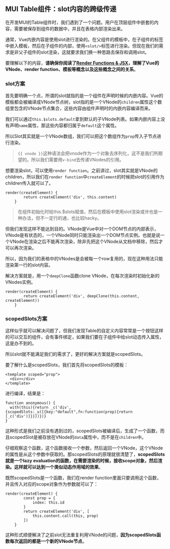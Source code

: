 ## MUI Table组件：slot内容的跨级传递


在开发MUI的Table组件时，我们遇到了一个问题。用户在顶层组件中嵌套的内容，需要被保存到组件的数据中，并且在表格内部渲染出来。

通常，Vue内嵌内容是使用slot进行渲染的。在父组件的模板中，在子组件的标签中嵌入模板，然后在子组件的内部，使用`<slot/>`标签进行渲染。但现在我们的需求是非父子组件的slot渲染，这就要求我们换一种思路去保存和调用slot。

要理解以下的内容，**请确保你阅读了[Render Functions & JSX](https://vuejs.org/v2/guide/render-function.html)，理解了Vue的VNode、render function、模板等概念以及这些概念之间的关系**。

<!-- more -->

### slot方案

首先要明确一个点，所谓的slot就指的是一个组件在声明时候的内嵌内容。Vue的模板都会被编译成VNode节点树，slot指的是一个VNode的`children`属性这个数组里包含的VNode节点集合，这些内容由组件声明时的内嵌内容编译而来。

我们可以通过`this.$slots.default`拿到默认的子VNode列表。如果内嵌内容上没有声明`name`属性，那这些内容都归属于`default`这个属性。

所以Slot其实就是一个VNode数组，我们可以把这个数组作为`prop`传入子节点进行渲染。

> `{{ vnode }}`这种语法会把vnode作为一个对象去序列化，这不是我们所期望的。所以我们需要用`v-bind`去传递VNodes的引用。

想要渲染slot，可以使用`render function`。之前讲过，slot其实就是VNode的children，所以我们在`render function`中`createElement`的时候把slot的引用作为children传入就可以了。

```
render(createElement) {
        return createElement('div', this.content)
    }
```

> 在组件初始化时给this.$slots赋值，然后在模板中使用slot渲染或许也是一种办法，但不一定行的通，也比较hacky。

但我们发现这样不能达到目的。VNode是Vue中对一个DOM节点的内部表示，VNode是有状态的，一个VNode同时只能渲染出一个DOM节点实例。也就是说一个VNode在渲染之后不能再次渲染，除非先把这个VNode从文档中移除，然后才可以再次渲染。

所以，因为我们的表格中的VNodes是会被每一个row复用的，现在这种用法只能渲染第一行的slot内容。

解决方案就是，用一个`deepClone`函数clone VNode，在每次渲染时初始化新的VNodes实例。

```
render(createElement) {
        return createElement('div', deepClone(this.content, createElement))
    }
```

### scopedSlots方案


这样似乎就可以解决问题了，但我们发现Table的自定义内容常常是一个按钮这样的可以交互的组件，会有事件绑定，如果我们要在子组件中给slot动态传入属性，这是办不到的。

所以slot就不能满足我们的需求了，更好的解决方案就是scopedSlots。

要了解什么是scopedSlots，我们首先将scopedSlots的模板：

```
<template scoped="prop">
  <div></div>
</template>
```

进行编译，结果是：

```
function anonymous() {
  with(this){return _c('div',{scopedSlots:_u([{key:"default",fn:function(prop){return [_c('div')]}}])})}
}
```

这种形式是我们之前没有遇到过的，scopedSlots被编译后，生成了一个函数，而且scopedSlot是被存放在VNode的`data`属性中，而不是在`children`中。

仔细观察这个函数，这个函数接收一个参数，然后返回一个VNode，这个VNode的属性是从这个参数中获取的。那scopedSlots的原理就很清楚了，**scopedSlots就是一个lazy evaluation的函数，在需要渲染的时候，接收scope对象，然后渲染。这样就可以达到一个类似动态作用域的效果**。

既然scopedSlots是一个函数，我们在render function里面只要调用这个函数，并且传入对应的scope对象作为参数就可以了：

```
render(createElement) {
        const prop = {
            index: this.id
        }
        return createElement('div', [
            this.content.call(this, prop)
        ])
    }
```

这种形式顺便解决了之前slot无法重复利用VNode的问题，**因为scopedSlots函数每次返回的都是一个新的VNode节点**。